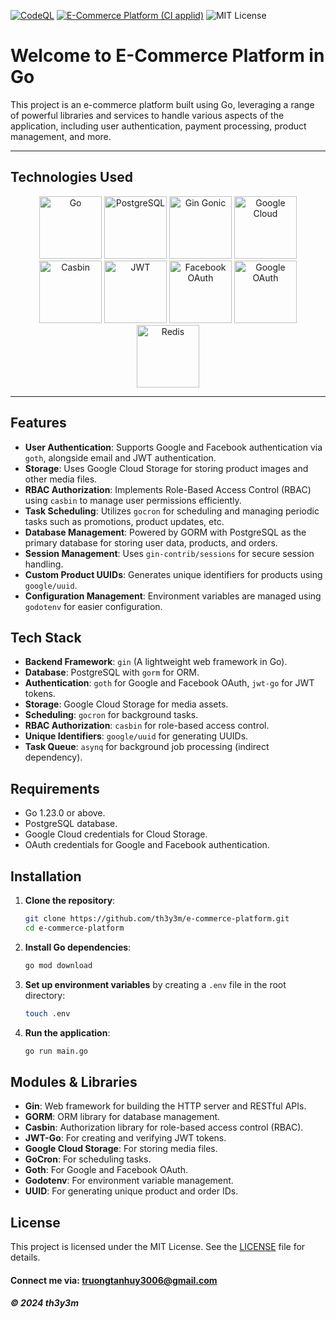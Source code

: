 [![CodeQL](https://github.com/th3y3m/e-commerce-platform/actions/workflows/github-code-scanning/codeql/badge.svg)](https://github.com/th3y3m/e-commerce-platform/actions/workflows/github-code-scanning/codeql)
[![E-Commerce Platform (CI applid)](https://github.com/th3y3m/e-commerce-platform/actions/workflows/ci-script.yml/badge.svg)](https://github.com/th3y3m/e-commerce-platform/actions/workflows/ci-script.yml)
![MIT License](https://img.shields.io/badge/License-MIT-yellow.svg)


# Welcome to E-Commerce Platform in Go

This project is an e-commerce platform built using Go, leveraging a range of powerful libraries and services to handle various aspects of the application, including user authentication, payment processing, product management, and more.

---

## Technologies Used

<p align="center">
  <img src="https://www.vectorlogo.zone/logos/golang/golang-official.svg" alt="Go" width="100" height="100"/>
  <img src="https://www.vectorlogo.zone/logos/postgresql/postgresql-icon.svg" alt="PostgreSQL" width="100" height="100"/>
  <img src="https://avatars.githubusercontent.com/u/2370800?s=200&v=4" alt="Gin Gonic" width="100" height="100"/>
  <img src="https://www.vectorlogo.zone/logos/google_cloud/google_cloud-icon.svg" alt="Google Cloud" width="100" height="100"/>
  <img src="https://avatars.githubusercontent.com/u/10409771?s=200&v=4" alt="Casbin" width="100" height="100"/>
  <img src="https://www.vectorlogo.zone/logos/jsonwebtokenio/jsonwebtokenio-icon.svg" alt="JWT" width="100" height="100"/>
  <img src="https://www.vectorlogo.zone/logos/facebook/facebook-icon.svg" alt="Facebook OAuth" width="100" height="100"/>
  <img src="https://www.vectorlogo.zone/logos/google/google-icon.svg" alt="Google OAuth" width="100" height="100"/>
  <img src="https://www.vectorlogo.zone/logos/redis/redis-icon.svg" alt="Redis" width="100" height="100"/>
</p>

---

## Features

- **User Authentication**: Supports Google and Facebook authentication via `goth`, alongside email and JWT authentication.
- **Storage**: Uses Google Cloud Storage for storing product images and other media files.
- **RBAC Authorization**: Implements Role-Based Access Control (RBAC) using `casbin` to manage user permissions efficiently.
- **Task Scheduling**: Utilizes `gocron` for scheduling and managing periodic tasks such as promotions, product updates, etc.
- **Database Management**: Powered by GORM with PostgreSQL as the primary database for storing user data, products, and orders.
- **Session Management**: Uses `gin-contrib/sessions` for secure session handling.
- **Custom Product UUIDs**: Generates unique identifiers for products using `google/uuid`.
- **Configuration Management**: Environment variables are managed using `godotenv` for easier configuration.

## Tech Stack

- **Backend Framework**: `gin` (A lightweight web framework in Go).
- **Database**: PostgreSQL with `gorm` for ORM.
- **Authentication**: `goth` for Google and Facebook OAuth, `jwt-go` for JWT tokens.
- **Storage**: Google Cloud Storage for media assets.
- **Scheduling**: `gocron` for background tasks.
- **RBAC Authorization**: `casbin` for role-based access control.
- **Unique Identifiers**: `google/uuid` for generating UUIDs.
- **Task Queue**: `asynq` for background job processing (indirect dependency).

## Requirements

- Go 1.23.0 or above.
- PostgreSQL database.
- Google Cloud credentials for Cloud Storage.
- OAuth credentials for Google and Facebook authentication.
  
## Installation

1. **Clone the repository**:
    ```bash
    git clone https://github.com/th3y3m/e-commerce-platform.git
    cd e-commerce-platform
    ```

2. **Install Go dependencies**:
    ```bash
    go mod download
    ```

3. **Set up environment variables** by creating a `.env` file in the root directory:
    ```bash
    touch .env
    ```

4. **Run the application**:
    ```bash
    go run main.go
    ```

## Modules & Libraries

- **Gin**: Web framework for building the HTTP server and RESTful APIs.
- **GORM**: ORM library for database management.
- **Casbin**: Authorization library for role-based access control (RBAC).
- **JWT-Go**: For creating and verifying JWT tokens.
- **Google Cloud Storage**: For storing media files.
- **GoCron**: For scheduling tasks.
- **Goth**: For Google and Facebook OAuth.
- **Godotenv**: For environment variable management.
- **UUID**: For generating unique product and order IDs.

## License

This project is licensed under the MIT License. See the [LICENSE](LICENSE) file for details.


#### Connect me via: truongtanhuy3006@gmail.com

##### &#169; 2024 th3y3m


